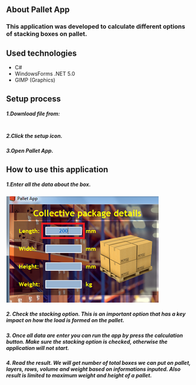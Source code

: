 ## About Pallet App
### This application was developed to calculate different options of stacking boxes on pallet.

## Used technologies
* C#
* WindowsForms .NET 5.0
* GIMP (Graphics)

## Setup process
##### 1.Download file from:
```
```
##### 2.Click the setup icon.

##### 3.Open Pallet App.

## How to use this application
##### 1.Enter all the data about the box.
![](images/demo1.png)

##### 2. Check the stacking option. This is an important option that has a key impact on how the load is formed on the pallet.

##### 3. Once all data are enter you can run the app by press the calculation button. Make sure the stacking option is checked, otherwise the application will not start.

##### 4. Read the result. We will get number of total boxes we can put on pallet, layers, rows, volume and weight based on informations inputed. Also result is limited to maximum weight and height of a pallet.
